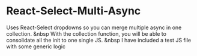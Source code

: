 # React-Select-Multi-Async
Uses React-Select dropdowns so you can merge multiple async in one collection.
&nbsp
With the collection function, you will be able to consolidate all the init to one single JS.
&nbsp
I have included a test JS file with some generic logic
  

